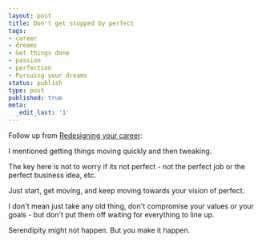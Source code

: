 ```yaml
---
layout: post
title: Don't get stopped by perfect
tags:
- career
- dreams
- Get things done
- passion
- perfection
- Pursuing your dreams
status: publish
type: post
published: true
meta:
  _edit_last: '1'
---
```

Follow up from <a href="http://blog.robbiemackay.com/2010/03/03/redesigning-your-career-dont-do-it-all-at-once/">Redesigning your career</a>:

I mentioned getting things moving quickly and then tweaking.

The key here is not to worry if its not perfect - not the perfect job or the perfect business idea, etc.

Just start, get moving, and keep moving towards your vision of perfect.

I don't mean just take any old thing, don't compromise your values or your goals - but don't put them off waiting for everything to line up.

Serendipity might not happen. But you make it happen.
